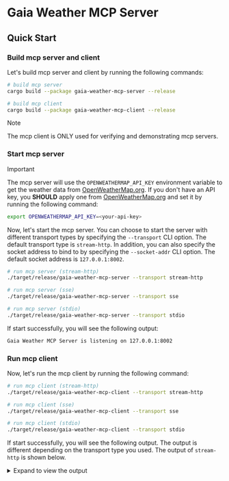 # Gaia Weather MCP Server

## Quick Start

### Build mcp server and client

Let's build mcp server and client by running the following commands:

```bash
# build mcp server
cargo build --package gaia-weather-mcp-server --release

# build mcp client
cargo build --package gaia-weather-mcp-client --release
```

> [!NOTE]
> The mcp client is ONLY used for verifying and demonstrating mcp servers.

### Start mcp server

> [!IMPORTANT]
>
> The mcp server will use the `OPENWEATHERMAP_API_KEY` environment variable to get the weather data from [OpenWeatherMap.org](https://openweathermap.org/). If you don't have an API key, you **SHOULD** apply one from [OpenWeatherMap.org](https://openweathermap.org/) and set it by running the following command:
>
> ```bash
> export OPENWEATHERMAP_API_KEY=<your-api-key>
> ```

Now, let's start the mcp server. You can choose to start the server with different transport types by specifying the `--transport` CLI option. The default transport type is `stream-http`. In addition, you can also specify the socket address to bind to by specifying the `--socket-addr` CLI option. The default socket address is `127.0.0.1:8002`.

```bash
# run mcp server (stream-http)
./target/release/gaia-weather-mcp-server --transport stream-http

# run mcp server (sse)
./target/release/gaia-weather-mcp-server --transport sse

# run mcp server (stdio)
./target/release/gaia-weather-mcp-server --transport stdio
```

If start successfully, you will see the following output:

```bash
Gaia Weather MCP Server is listening on 127.0.0.1:8002
```

### Run mcp client

Now, let's run the mcp client by running the following command:

```bash
# run mcp client (stream-http)
./target/release/gaia-weather-mcp-client --transport stream-http

# run mcp client (sse)
./target/release/gaia-weather-mcp-client --transport sse

# run mcp client (stdio)
./target/release/gaia-weather-mcp-client --transport stdio
```

If start successfully, you will see the following output. The output is different depending on the transport type you used. The output of `stream-http` is shown below.

<details><summary>Expand to view the output</summary>

```console
2025-06-11T06:37:03.579902Z  INFO gaia_weather_mcp_client: 151: Connecting to Gaia Weather MCP server via stream-http: http://127.0.0.1:8002/mcp
2025-06-11T06:37:03.592281Z  INFO serve_inner: rmcp::service: 541: Service initialized as client peer_info=Some(InitializeResult { protocol_version: ProtocolVersion("2025-03-26"), capabilities: ServerCapabilities { experimental: None, logging: None, completions: None, prompts: None, resources: None, tools: Some(ToolsCapability { list_changed: None }) }, server_info: Implementation { name: "rmcp", version: "0.1.5" }, instructions: Some("A MCP server that can get the weather for a given city") })
2025-06-11T06:37:03.592321Z  INFO gaia_weather_mcp_client: 171: Connected to server: Some(
    InitializeResult {
        protocol_version: ProtocolVersion(
            "2025-03-26",
        ),
        capabilities: ServerCapabilities {
            experimental: None,
            logging: None,
            completions: None,
            prompts: None,
            resources: None,
            tools: Some(
                ToolsCapability {
                    list_changed: None,
                },
            ),
        },
        server_info: Implementation {
            name: "rmcp",
            version: "0.1.5",
        },
        instructions: Some(
            "A MCP server that can get the weather for a given city",
        ),
    },
)
2025-06-11T06:37:03.593352Z  INFO gaia_weather_mcp_client: 175: Available tools: {
  "tools": [
    {
      "name": "get_current_weather",
      "description": "Get the weather for a given city",
      "inputSchema": {
        "definitions": {
          "TemperatureUnit": {
            "enum": [
              "celsius",
              "fahrenheit"
            ],
            "type": "string"
          }
        },
        "properties": {
          "api_key": {
            "default": null,
            "description": "the OpenWeatherMap API key to use. If not provided, the server will use the OPENWEATHERMAP_API_KEY environment variable.",
            "nullable": true,
            "type": "string"
          },
          "location": {
            "description": "the city to get the weather for, e.g., 'Beijing', 'New York', 'Tokyo'",
            "type": "string"
          },
          "unit": {
            "$ref": "#/components/schemas/TemperatureUnit",
            "description": "the unit to use for the temperature, e.g., 'celsius', 'fahrenheit'"
          }
        },
        "required": [
          "location",
          "unit"
        ],
        "title": "GetWeatherRequest",
        "type": "object"
      }
    }
  ]
}
2025-06-11T06:37:04.246599Z  INFO gaia_weather_mcp_client: 203: Weather result: {
  "content": [
    {
      "type": "text",
      "text": "{\"temperature\":34.94,\"unit\":\"celsius\"}"
    }
  ],
  "isError": false
}
2025-06-11T06:37:04.246688Z  INFO rmcp::service: 625: task cancelled
2025-06-11T06:37:04.246840Z  INFO rmcp::service: 811: serve finished quit_reason=Cancelled
```

</details>
